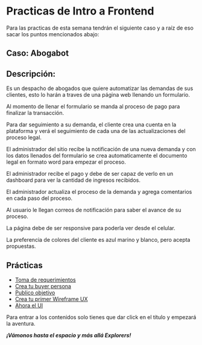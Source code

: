 # Practicas de Intro a Frontend

Para las practicas de esta semana tendrán el siguiente caso y a raíz de eso sacar los puntos mencionados abajo:

## Caso: Abogabot

## Descripción:

Es un despacho de abogados que quiere automatizar las demandas de sus clientes, esto lo harán a traves de una página web llenando un formulario.

Al momento de llenar el formulario se manda al proceso de pago para finalizar la transacción.

Para dar seguimiento a su demanda, el cliente crea una cuenta en la plataforma y verá el seguimiento de cada una de las actualizaciones del proceso legal.

El administrador del sitio recibe la notificación de una nueva demanda y con los datos llenados del formulario se crea automaticamente el documento legal en formato word para empezar el proceso.

El administrador recibe el pago y debe de ser capaz de verlo en un dashboard para ver la cantidad de ingresos recibidos.

El administrador actualiza el proceso de la demanda y agrega comentarios en cada paso del proceso.

Al usuario le llegan correos de notificación para saber el avance de su proceso.

La página debe de ser responsive para poderla ver desde el celular.

La preferencia de colores del cliente es azul marino y blanco, pero acepta propuestas.


## **Prácticas**

- [Toma de requerimientos](./1.-requerimientos.md)
- [Crea tu buyer persona](./2.-buyerPersona.md)
- [Publico objetivo](./3.-publicoObjetivo.md)
- [Crea tu primer Wireframe UX](./4.-wireframe.md)
- [Ahora el UI](./5.-ui.md)

Para entrar a los contenidos solo tienes que dar click en el título y empezará la aventura.

***¡Vámonos hasta el espacio y más allá Explorers!***
